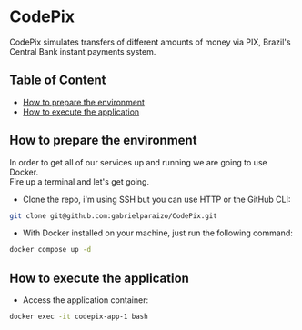 # CodePix
CodePix simulates transfers of different amounts of money via PIX, Brazil's Central Bank instant payments system.

## Table of Content
* [How to prepare the environment](#how-to-prepare-the-environment)
* [How to execute the application](#how-to-execute-the-application)

## How to prepare the environment
In order to get all of our services up and running we are going to use Docker. <br>
Fire up a terminal and let's get going.
* Clone the repo, i'm using SSH but you can use HTTP or the GitHub CLI:
```bash
git clone git@github.com:gabrielparaizo/CodePix.git
```
* With Docker installed on your machine, just run the following command:
```bash
docker compose up -d
```

## How to execute the application
* Access the application container:
```bash
docker exec -it codepix-app-1 bash
```